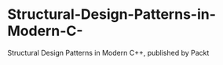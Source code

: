 # Structural-Design-Patterns-in-Modern-C-
Structural Design Patterns in Modern C++, published by Packt
